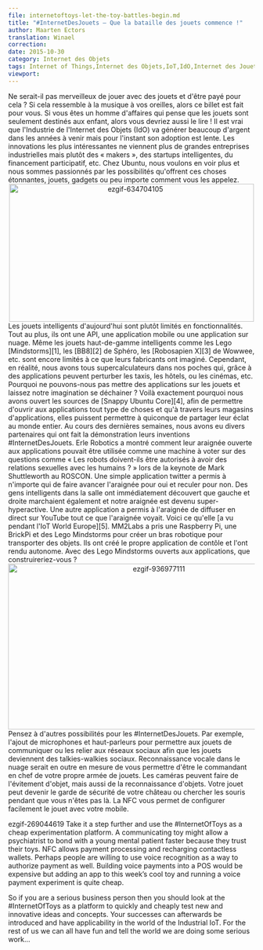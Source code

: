```yaml
---
file: internetoftoys-let-the-toy-battles-begin.md
title: "#InternetDesJouets – Que la bataille des jouets commence !"
author: Maarten Ectors
translation: Winael
correction:
date: 2015-10-30
category: Internet des Objets
tags: Internet of Things,Internet des Objets,IoT,IdO,Internet des Jouets,IdJ,Lego,drones,erle-spider,snappy,ubuntu 
viewport:
---
```



<!-- lang: EN
<span lang="english">
Wouldn’t it be great to play with toys and get paid for it? If this sounds like music to your ears, then this blog post is for you. If you are a business person who thinks toys are just child’s play, then you should read on as well! It’s true that Industrial IoT will generate lots of money in years to come but for now uptake is slow. The most exciting innovations no longer come from large industrial corporations rather from makers, smart startups, crowdfunding, etc. At Ubuntu, we want to see more and are impassioned by the prospect of these exciting things, toys, gadgets or whatever you call them.
</span>
-->

<!-- lang: FR -->
<span lang="french">
Ne serait-il pas merveilleux de jouer avec des jouets et d'être payé pour cela ? Si cela ressemble à la musique à vos oreilles, alors ce billet est fait pour vous. Si vous êtes un homme d'affaires qui pense que les jouets sont seulement destinés aux enfant, alors vous devriez aussi le lire ! Il est vrai que l'Industrie de l'Internet des Objets (IdO) va générer beaucoup d'argent dans les années à venir mais pour l'instant son adoption est lente. Les innovations les plus intéressantes ne viennent plus de grandes entreprises industrielles mais plutôt des « makers », des startups intelligentes, du financement participatif, etc. Chez Ubuntu, nous voulons en voir plus et nous sommes passionnés par les possibilités qu'offrent ces choses étonnantes, jouets, gadgets ou peu importe comment vous les appelez.
</span>

<center>
<img class="aligncenter size-full wp-image-26677" src="https://insights.ubuntu.com/wp-content/uploads/b1e1/ezgif-634704105.gif" alt="ezgif-634704105" width="500" height="281">
</center>

<!-- lang: EN
<span lang="english">
Smart toys today are rather limited in functionality. At most they have an API, a mobile app or a cloud. Even top of the line smart toys like Lego’s [Mindstorms][1], Sphero’s [BB8][2], Wowwee’s [Robosapien X][3], etc. are still limited to what their manufacturers have envisioned. However, in reality, we all have supercomputers in our pockets that through apps can disrupt taxis, hotels, cinemas, etc. Why can’t we put apps on toys and let our imaginations run wild? That’s exactly why we open sourced [snappy Ubuntu Core][4], to app-enable all type of things and through app stores allow anybody to share their brilliance with the world.
</span>
-->

<!-- lang: FR -->
<span lang="french">
Les jouets intelligents d'aujourd'hui sont plutôt limités en fonctionnalités. Tout au plus, ils ont une API, une application mobile ou une application sur nuage. Même les jouets haut-de-gamme intelligents comme les Lego [Mindstorms][1], les [BB8][2] de Sphéro, les [Robosapien X][3] de Wowwee, etc. sont encore limités à ce que leurs fabricants ont imaginé. Cependant, en réalité, nous avons tous supercalculateurs dans nos poches qui, grâce à des applications peuvent perturber les taxis, les hôtels, ou les cinémas, etc. Pourquoi ne pouvons-nous pas mettre des applications sur les jouets et laissez notre imagination se déchainer ? Voilà exactement pourquoi nous avons ouvert les sources de [Snappy Ubuntu Core][4], afin de permettre d'ouvrir aux applications tout type de choses et qu'à travers leurs magasins d'applications, elles puissent permettre à quiconque de partager leur éclat au monde entier.
</span>

<!-- lang: EN
<span lang="english">
In the past few weeks, we had several partners show their #InternetOfToys inventions. Erle Robotics showed how their app-enabled spider could be used as a voting machine on questions like “Should robots be allowed to have sex with humans?” during Mark Shuttleworth’s keynote as ROSCON. A simple twitter app allowed anybody to make the spider move forward for yes and backward for no. Smart people in the room immediately found out that left and right also worked and our spider became super hyperactive. Another app enabled the spider to live stream whatever it saw on Youtube. Here is what it [saw at IoT World Europe][5].
</span>
-->

<!-- lang: FR -->
<span lang="french">
Au cours des dernières semaines, nous avons eu divers partenaires qui ont fait la démonstration leurs inventions #InternetDesJouets. Erle Robotics a montré comment leur araignée ouverte aux applications pouvait être utilisée comme une machine à voter sur des questions comme « Les robots doivent-ils être autorisés à avoir des relations sexuelles avec les humains ? » lors de la keynote de Mark Shuttleworth au ROSCON. Une simple application twitter a permis à n'importe qui de faire avancer l'araignée pour oui et reculer pour non. Des gens intelligents dans la salle ont immédiatement découvert que gauche et droite marchaient également et notre araignée est devenu super-hyperactive. Une autre application a permis à l'araignée de diffuser en direct sur YouTube tout ce que l'araignée voyait. Voici ce qu'elle [a vu pendant l'IoT World Europe][5].
</span>

<!-- lang: EN
<span lang="english">
M2MLabs took a Rapsberry Pi, a BrickPi and Lego Mindstorms to create a robot arm to transport objects. They created their own control app and made it move autonomously. With an app-enabled Lego Mindstorms, what would you build?
</span>
-->

<!-- lang: FR -->
<span lang="french">
MM2Labs a pris une Raspberry Pi, une BrickPi et des Lego Mindstorms pour créer un bras robotique pour transporter des objets. Ils ont créé le propre application de contôle et l'ont rendu autonome. Avec des Lego Mindstorms ouverts aux applications, que construireriez-vous ?
</span>

<center>
<img class="aligncenter size-full wp-image-26674" src="https://insights.ubuntu.com/wp-content/uploads/5542/ezgif-936977111.gif" alt="ezgif-936977111" width="600" height="338">
</center>

<!-- lang: EN
<span lang="english">
Think about other possibilities for the #InternetOfToys. For Instance, adding microphones and speakers to enable toys to communicate or linking social networks so toys become social walkie talkies. Cloud-enabled voice recognition would further enable you to be commander in chief to your own army of toys. Cameras can do object avoidance but also object recognition. Your toy can become the security guard of your castle or look for mice while you are away. NFC allows you to easily configure the toy with your mobile.
</span>
-->

<!-- lang: FR -->
<span lang="french">
Pensez à d'autres possibilités pour les #InternetDesJouets. Par exemple, l'ajout de microphones et haut-parleurs pour permettre aux jouets de communiquer ou les relier aux réseaux sociaux afin que les jouets deviennent des talkies-walkies sociaux. Reconnaissance vocale dans le nuage serait en outre en mesure de vous permettre d'être le commandant en chef de votre propre armée de jouets. Les caméras peuvent faire de l'évitement d'objet, mais aussi de la reconnaissance d'objets. Votre jouet peut devenir le garde de sécurité de votre château ou chercher les souris pendant que vous n'êtes pas là. La NFC vous permet de configurer facilement le jouet avec votre mobile.
</span>
 

ezgif-269044619
Take it a step further and use the #InternetOfToys as a cheap experimentation platform. A communicating toy might allow a psychiatrist to bond with a young mental patient faster because they trust their toys. NFC allows payment processing and recharging contactless wallets. Perhaps people are willing to use voice recognition as a way to authorize payment as well. Building voice payments into a POS would be expensive but adding an app to this week’s cool toy and running a voice payment experiment is quite cheap.

So if you are a serious business person then you should look at the #InternetOfToys as a platform to quickly and cheaply test new and innovative ideas and concepts. Your successes can afterwards be introduced and have applicability in the world of the Industrial IoT. For the rest of us we can all have fun and tell the world we are doing some serious work…


[1]: http://mindstorms.lego.com/
[2]: http://store.sphero.com/products/bb-8-by-sphero
[3]: http://wowwee.com/robosapien-x
[4]: http://ubuntu.com/things
[5]: https://www.youtube.com/watch?v=bz8N5tormiI
